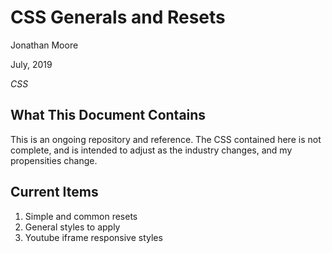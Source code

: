 CSS Generals and Resets
==============

Jonathan Moore

July, 2019

*CSS*

What This Document Contains
----------------------------

This is an ongoing repository and reference. The CSS contained here is not complete, and is intended to adjust as the industry changes, and my propensities change. 

Current Items
----------------------------

1. Simple and common resets
2. General styles to apply
3. Youtube iframe responsive styles
